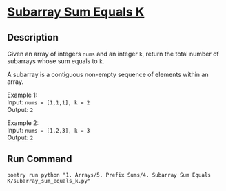 # [Subarray Sum Equals K](https://leetcode.com/problems/subarray-sum-equals-k/description/)

## Description

Given an array of integers `nums` and an integer `k`, return the total number of subarrays whose sum equals to `k`.

A subarray is a contiguous non-empty sequence of elements within an array.

Example 1:\
Input: `nums = [1,1,1], k = 2`\
Output: `2`

Example 2:\
Input: `nums = [1,2,3], k = 3`\
Output: `2`

## Run Command

`poetry run python "1. Arrays/5. Prefix Sums/4. Subarray Sum Equals K/subarray_sum_equals_k.py"`
